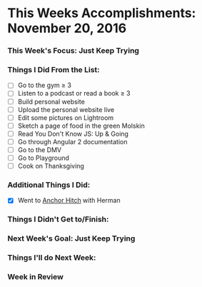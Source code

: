 # This Weeks Accomplishments: November 20, 2016

### This Week's Focus: Just Keep Trying

### Things I Did From the List:
- [ ] Go to the gym ≥ 3
- [ ] Listen to a podcast or read a book ≥ 3
- [ ] Build personal website
- [ ] Upload the personal website live
- [ ] Edit some pictures on Lightroom
- [ ] Sketch a page of food in the green Molskin
- [ ] Read You Don't Know JS: Up & Going
- [ ] Go through Angular 2 documentation
- [ ] Go to the DMV
- [ ] Go to Playground
- [ ] Cook on Thanksgiving

### Additional Things I Did:
- [x] Went to [Anchor Hitch](https://www.yelp.com/biz/anchor-hitch-mission-viejo) with Herman

### Things I Didn't Get to/Finish:

### Next Week's Goal: Just Keep Trying

### Things I'll do Next Week:

### Week in Review